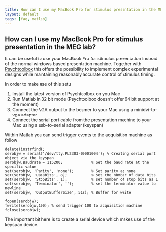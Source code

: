 ```yaml
---
title: How can I use my MacBook Pro for stimulus presentation in the MEG lab?
layout: default
tags: [faq, matlab]
---
```


## How can I use my MacBook Pro for stimulus presentation in the MEG lab?

It can be useful to use your MacBook Pro for stimulus presentation instead of the normal windows based presentation machine. Together with [Psychtoolbox](http://psychtoolbox.org/wikka.php?wakka=HomePage) this offers the possibility to implement complex experimental designs while maintaining reasonably accurate control of stimulus timing.

In order to make use of this setu
 1.  Install the latest version of Psychtoolbox on you Mac
 2.  Run Matlab in 32 bit mode (Psychtoolbox doesn't offer 64 bit support at the moment)
 3.  Connect the VGA output to the beamer to your Mac using a minidvi-to-vga adapter
 4.  Connect the serial port cable from the presentation machine to your Mac using a usb-to-serial adapter (keyspan)

Within Matlab you can send trigger events to the acquisition machine as follow

    delete(instrfind);
    serobjw = serial('/dev/tty.PL2303-00001004'); % Creating serial port object via the keyspan
    serobjw.Baudrate = 115200;             % Set the baud rate at the specific value
    set(serobjw, 'Parity', 'none');        % Set parity as none
    set(serobjw, 'Databits', 8);           % set the number of data bits
    set(serobjw, 'StopBits', 1);           % set number of stop bits as 1
    set(serobjw, 'Terminator', '');        % set the terminator value to newline
    set(serobjw, 'OutputBufferSize', 512); % Buffer for write
    
    fopen(serobjw);
    fwrite(serobjw,100); % send trigger 100 to acquisition machine
    fclose(serobjw);
 
The important bit here is to create a serial device which makes use of the keyspan device.

